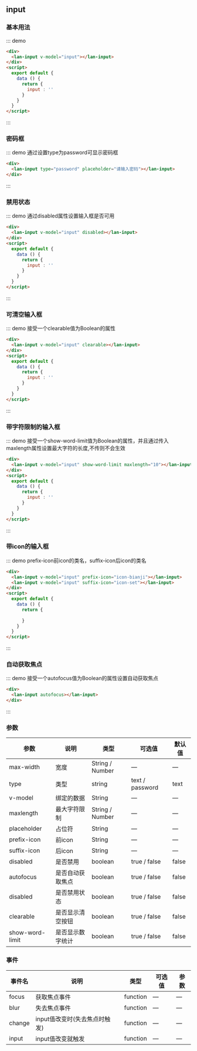## input

### 基本用法
::: demo
```html
<div>
  <lan-input v-model="input"></lan-input>
</div>
<script>
  export default {
    data () {
      return {
        input : ''
      }
    }
  }
</script>
```
:::

### 密码框
::: demo 通过设置type为password可显示密码框
```html
<div>
  <lan-input type="password" placeholder="请输入密码"></lan-input>
</div>
```
:::

### 禁用状态
::: demo 通过disabled属性设置输入框是否可用
```html
<div>
  <lan-input v-model="input" disabled></lan-input>
</div>
<script>
  export default {
    data () {
      return {
        input : ''
      }
    }
  }
</script>  
```
:::

### 可清空输入框
::: demo 接受一个clearable值为Boolean的属性
```html
<div>
  <lan-input v-model="input" clearable></lan-input>
</div>
<script>
  export default {
    data () {
      return {
        input : ''
      }
    }
  }
</script>
```
:::

### 带字符限制的输入框
::: demo 接受一个show-word-limit值为Boolean的属性，并且通过传入maxlength属性设置最大字符的长度,不传则不会生效
```html
<div>
  <lan-input v-model="input" show-word-limit maxlength="10"></lan-input>
</div>
<script>
  export default {
    data () {
      return {
        input : ''
      }
    }
  }
</script>
```
:::

### 带icon的输入框
::: demo prefix-icon前icon的类名，suffix-icon后icon的类名
```html
<div>
  <lan-input v-model="input" prefix-icon="icon-bianji"></lan-input>
  <lan-input v-model="input" suffix-icon="icon-set"></lan-input>
</div>
<script>
  export default {
    data () {
      return {
        
      }
    }
  }
</script>
```
:::

### 自动获取焦点
::: demo 接受一个autofocus值为Boolean的属性设置自动获取焦点
```html
<div>
  <lan-input autofocus></lan-input>
</div>
```
:::

### 参数
| 参数      | 说明    | 类型      | 可选值       | 默认值   |
|---------- |-------- |---------- |-------------  |-------- |
| max-width     | 宽度   | String / Number  |    —     |    —     |
| type     | 类型   | string   |   text / password  |     text    |
| v-model     | 绑定的数据   | String  | — |  —  |
| maxlength   | 最大字符限制  | String / Number | — |  —  |
| placeholder     | 占位符   | String  | — | —   |
| prefix-icon  | 前icon | String  | — | — |
| suffix-icon  | 后icon | String  | — | — |
| disabled     | 是否禁用   | boolean    | true / false | false   |
| autofocus     | 是否自动获取焦点   | boolean    | true / false | false   |
| disabled  | 是否禁用状态    | boolean   | true / false  | false   |
| clearable  | 是否显示清空按钮 | boolean   | true / false | false  |
| show-word-limit  | 是否显示数字统计 | boolean   | true / false | false  |

### 事件

| 事件名     | 说明    | 类型      | 可选值       |  参数  |
|---------- |-------- |---------- |-------------  |-------- |
| focus     | 获取焦点事件  |   function   |    —     |    —     |
| blur     | 失去焦点事件   |   function  |  —  |  —  |
| change     | input值改变时(失去焦点时触发)   | function  | — |  —  |
| input   | input值改变就触发  | function | — |  —  |
